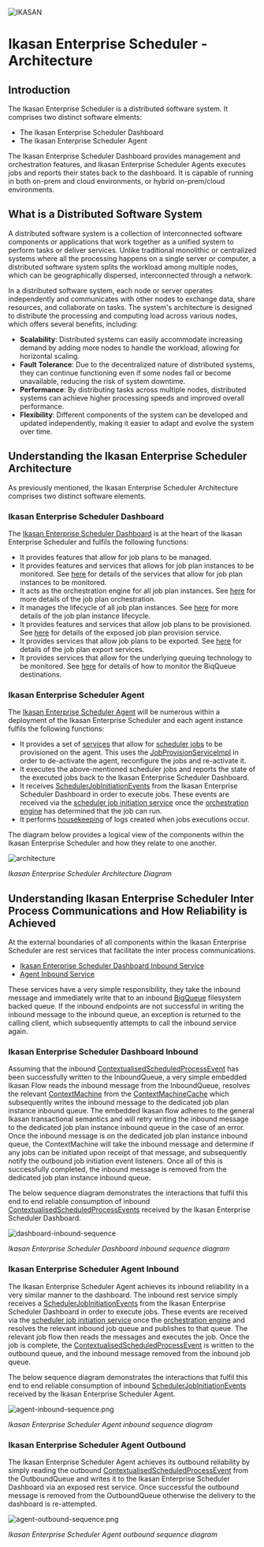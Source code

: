 ![IKASAN](../../developer/docs/quickstart-images/Ikasan-title-transparent.png)

# Ikasan Enterprise Scheduler - Architecture
## Introduction
The Ikasan Enterprise Scheduler is a distributed software system. It comprises two distinct software elments:

- The Ikasan Enterprise Scheduler Dashboard
- The Ikasan Enterprise Scheduler Agent
  
The Ikasan Enterprise Scheduler Dashboard provides management and orchestration features, and Ikasan Enterprise Scheduler
Agents executes jobs and reports their states back to the dashboard. It is capable of running in
both on-prem and cloud environments, or hybrid on-prem/cloud environments.

## What is a Distributed Software System
A distributed software system is a collection of interconnected software components or applications that work together as a unified system to perform tasks or deliver services. Unlike traditional monolithic or centralized systems where all the processing happens on a single server or computer, a distributed software system splits the workload among multiple nodes, which can be geographically dispersed, interconnected through a network.

In a distributed software system, each node or server operates independently and communicates with other nodes to exchange data, share resources, and collaborate on tasks. The system's architecture is designed to distribute the processing and computing load across various nodes, which offers several benefits, including:

- **Scalability**: Distributed systems can easily accommodate increasing demand by adding more nodes to handle the workload, allowing for horizontal scaling.
- **Fault Tolerance**: Due to the decentralized nature of distributed systems, they can continue functioning even if some nodes fail or become unavailable, reducing the risk of system downtime.
- **Performance**: By distributing tasks across multiple nodes, distributed systems can achieve higher processing speeds and improved overall performance.
- **Flexibility**: Different components of the system can be developed and updated independently, making it easier to adapt and evolve the system over time.

## Understanding the Ikasan Enterprise Scheduler Architecture
As previously mentioned, the Ikasan Enterprise Scheduler Architecture comprises two distinct software elements.

### Ikasan Enterprise Scheduler Dashboard
The [Ikasan Enterprise Scheduler Dashboard](./dashboard/readme.md) is at the heart of the Ikasan Enterprise
Scheduler and fulfils the following functions:
- It provides features that allow for job plans to be managed.
- It provides features and services that allows for job plan instances to be monitored. See [here](./rest/job-plan-instance-status.md) for details of the services that allow for job plan instances to be monitored. 
- It acts as the orchestration engine for all job plan instances. See [here](./job-orchestration/core/job-plan-orchestration.md) for more details of the job plan orchestration. 
- It manages the lifecycle of all job plan instances. See [here](./job-orchestration/core/job-plan-lifecycle.md) for more details of the job plan instance lifecycle.
- It provides features and services that allow job plans to be provisioned. See [here](./rest/job-plan-provision-service.md) for details of the exposed job plan provision service.
- It provides services that allow job plans to be exported. See [here](./rest/job-plan-export-service.md) for details of the job plan export services.
- It provides services that allow for the underlying queuing technology to be monitored. See [here](./rest/big-queue-services-dashboard.md) for details of how to monitor the BiqQueue destinations.

### Ikasan Enterprise Scheduler Agent
The [Ikasan Enterprise Scheduler Agent](./agent/readme.md) will be numerous within a deployment of the Ikasan Enterprise Scheduler and each agent
instance fulfils the following functions:
- It provides a set of [services](./rest/agent-job-provision-service.md) that allow for [scheduler jobs](./job-orchestration/model/scheduler-job-data-model.md) to be provisioned on the agent. This uses the [JobProvisionServiceImpl](../../ootb/module/scheduler-agent/jar/src/main/java/org/ikasan/ootb/scheduler/agent/module/service/JobProvisionServiceImpl.java) in order to de-activate the agent, reconfigure the jobs and re-activate it.
- It executes the above-mentioned scheduler jobs and reports the state of the executed jobs back to the Ikasan Enterprise Scheduler Dashboard.
- It receives [SchedulerJobInitiationEvents](../../spec/service/scheduled/src/main/java/org/ikasan/spec/scheduled/event/model/SchedulerJobInitiationEvent.java) from the Ikasan Enterprise Scheduler Dashboard in order to execute jobs. These events are received via the [scheduler job initiation service](./rest/scheduler-job-initiation-service.md) once the [orchestration engine](./job-orchestration/core/job-plan-orchestration.md) has determined that the job can run.
- It performs [housekeeping](./agent/readme.md#log-housekeeping-flow) of logs created when jobs executions occur. 

The diagram below provides a logical view of the components within the Ikasan Enterprise Scheduler and how they relate
to one another.

![architecture](../images/ikasan-enterprise-scheduler-architecture-white.png)

*Ikasan Enterprise Scheduler Architecture Diagram*

## Understanding Ikasan Enterprise Scheduler Inter Process Communications and How Reliability is Achieved
At the external boundaries of all components within the Ikasan Enterprise Scheduler are rest services that facilitate the
inter process communications.
- [Ikasan Enterprise Scheduler Dashboard Inbound Service](./rest/scheduled-process-event-service.md)
- [Agent Inbound Service](./rest/scheduler-job-initiation-service.md)
 
These services have a very simple responsibility, they take the inbound message and immediately write that to an inbound [BigQueue](https://github.com/ikasanEIP/bigqueue)
filesystem backed queue. If the inbound endpoints are not successful in writing the inbound message to the inbound queue, an exception
is returned to the calling client, which subsequently attempts to call the inbound service again.

### Ikasan Enterprise Scheduler Dashboard Inbound
Assuming that the inbound [ContextualisedScheduledProcessEvent](../../spec/service/scheduled/src/main/java/org/ikasan/spec/scheduled/event/model/ContextualisedScheduledProcessEvent.java)
has been successfully written to the InboundQueue, a very simple embedded Ikasan Flow reads the inbound message from
the InboundQueue, resolves the relevant [ContextMachine](./job-orchestration/core/job-plan-orchestration.md) from the [ContextMachineCache](./job-orchestration/core/context-machine-cache.md)
which subsequently writes the inbound message to the dedicated job plan instance inbound queue. The embedded Ikasan flow
adheres to the general Ikasan transactional semantics and will retry writing the inbound message to the dedicated job plan instance inbound queue in the case of an error. Once
the inbound message is on the dedicated job plan instance inbound queue, the ContextMachine will take the inbound message and determine
if any jobs can be initiated upon receipt of that message, and subsequently notify the outbound job initiation event
listeners. Once all of this is successfully completed, the inbound message is removed from the dedicated job plan instance inbound queue.

The below sequence diagram demonstrates the interactions that fulfil this end to end reliable consumption of inbound [ContextualisedScheduledProcessEvents](../../spec/service/scheduled/src/main/java/org/ikasan/spec/scheduled/event/model/ContextualisedScheduledProcessEvent.java)
received by the Ikasan Enterprise Scheduler Dashboard.

![dashboard-inbound-sequence](../images/dashboard-inbound-sequence.png)

*Ikasan Enterprise Scheduler Dashboard inbound sequence diagram*

### Ikasan Enterprise Scheduler Agent Inbound
The Ikasan Enterprise Scheduler Agent achieves its inbound reliability in a very similar
manner to the dashboard. The inbound rest service simply receives a [SchedulerJobInitiationEvents](../../spec/service/scheduled/src/main/java/org/ikasan/spec/scheduled/event/model/SchedulerJobInitiationEvent.java) from the Ikasan Enterprise Scheduler Dashboard in order to execute jobs. These events are received via the [scheduler job initiation service](./rest/scheduler-job-initiation-service.md) once the [orchestration engine](./job-orchestration/core/job-plan-orchestration.md)
and resolves the relevant inbound job queue and publishes to that queue. The relevant job flow
then reads the messages and executes the job. Once the job is complete, the [ContextualisedScheduledProcessEvent](../../spec/service/scheduled/src/main/java/org/ikasan/spec/scheduled/event/model/ContextualisedScheduledProcessEvent.java) is
written to the outbound queue, and the inbound message removed from the inbound job queue.

The below sequence diagram demonstrates the interactions that fulfil this end to end reliable consumption of inbound [SchedulerJobInitiationEvents](../../spec/service/scheduled/src/main/java/org/ikasan/spec/scheduled/event/model/SchedulerJobInitiationEvent.java)
received by the Ikasan Enterprise Scheduler Agent.

![agent-inbound-sequence.png](../images/agent-inbound-sequence.png)

*Ikasan Enterprise Scheduler Agent inbound sequence diagram*

### Ikasan Enterprise Scheduler Agent Outbound
The Ikasan Enterprise Scheduler Agent achieves its outbound reliability by simply reading the outbound  [ContextualisedScheduledProcessEvent](../../spec/service/scheduled/src/main/java/org/ikasan/spec/scheduled/event/model/ContextualisedScheduledProcessEvent.java)
from the OutboundQueue and writes it to the Ikasan Enterprise Scheduler Dashboard via an exposed rest service. Once successful the outbound
message is removed from the OutboundQueue otherwise the delivery to the dashboard is re-attempted.

![agent-outbound-sequence.png](../images/agent-outbound-sequence.png)

*Ikasan Enterprise Scheduler Agent outbound sequence diagram*
